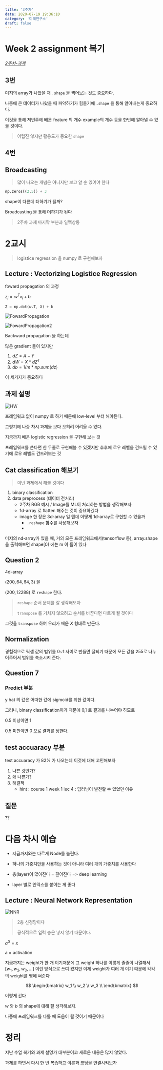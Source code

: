 ```yaml
---
title: '3주차'
date: 2020-07-19 19:36:10
category: '미래연구소'
draft: false
---
```


# Week 2 assignment 복기

[_2주차-과제_](https://n0mad.netlify.app/Machine-Learning/2020-07-13_2%EC%A3%BC%EC%B0%A8-%EA%B3%BC%EC%A0%9C/)

## 3번

미지의 array가 나왔을 때 `.shape` 을 찍어보는 것도 중요하다.

나중에 큰 데이터가 나왔을 때 파악하기가 힘들기에 `.shape` 을 통해 알아내는게 중요하다.

이것을 통해 저번주에 배운 feature 의 개수 example의 개수 등을 한번에 알아낼 수 있을 것이다.

> 어렵진 않지만 활용도가 중요한 `shape`

## 4번

## Broadcasting

> 많이 나오는 개념은 아니지만 보고 알 순 있어야 한다

```py
np.zeros((2,5)) + 3
```

shape이 다른데 더하기가 될까?

Broadcasting 을 통해 더하기가 된다

> 2주차 과제 마지막 부분과 일맥상통

# 2교시

> logistice regression 을 numpy 로 구현해보자

## Lecture : Vectorizing Logistice Regression

foward propagation 의 과정

$z_i = w^Tx_i + b$

```python
Z = np.dot(w.T, X) + b
```

![FowardPropagation](./files/fowardPropagation.PNG)

![FowardPropagation2](./files/2.PNG)

Backward propagation 을 하는데

많은 gradient 들이 있지만

1. $dZ = A - Y$
2. $dW = X * dZ^T$
3. $db = 1/m * np.sum(dz)$

이 세가지가 중요하다

## 과제 설명

![HW](./files/hw.PNG)

프레임워크 없이 numpy 로 하기 때문에 low-level 부터 해야된다.

그렇기에 나중 차시 과제들 보다 오히려 어려울 수 있다.

지금까지 배운 logistic regression 을 구현해 보는 것

프레임워크를 쓴다면 한 두줄로 구현해볼 수 있겠지만 추후에 로우 레벨을 건드릴 수 있기에 로우 레벨도 건드려보는 것

## Cat classification 해보기

> 이번 과제에서 해볼 것이다

1. binary classification
2. data preprocess (데이터 전처리)
   - 2주차 RGB 예시 / Image를 ML이 처리하는 방법을 생각해보자
   - 1d-array 로 flatten 해주는 것이 중요하겠다
   - image 한 장은 3d-array 일 텐데 어떻게 1d-array로 구현할 수 있을까
     - `.reshape` 함수를 사용해보자
     -

미지의 nd-array가 있을 때, 거의 모든 프레임워크에서(tensorflow 등), array.shape을 출력해보면 shape[0] 에는 m 이 들어 있다

## Question 2

4d-array

$(200, 64, 64, 3)$ 을

$(200, 12288)$ 로 `reshape` 한다.

> `reshape` 순서 문제를 잘 생각해보자 <p/> `transpose` 를 거치지 않으려고 순서를 바꾼다면 다르게 될 것이다

그것을 `transpose` 하여 우리가 배운 $X$ 형태로 만든다.

## Normalization

경험적으로 픽셀 값의 범위를 0~1 사이로 만들면 잘되기 때문에 모든 값을 255로 나누어주어서 범위를 축소시켜 준다.

## Question 7

### Predict 부분

y hat 의 값은 어떠한 값에 sigmoid를 취한 값이다.

그러나, binary classification이기 때문에 0,1 로 결과를 나누어야 하므로

0.5 이상이면 1

0.5 미만이면 0 으로 결과를 정한다.

## test accuaracy 부분

test accuaracy 가 82% 가 나오는데 이것에 대해 고민해보자

1. 나쁜 것인가?
2. 왜 나쁜가?
3. 해결책
   - hint : course 1 week 1 lec 4 : 딥러닝이 발전할 수 있었던 이유

## 질문

??

# 다음 차시 예습

- 지금까지와는 다르게 Node를 늘린다.

- 하나의 가중치만을 사용하는 것이 아니라 여러 개의 가중치를 사용한다

- 층(layer)이 많아진다 = 깊어진다 => deep learning

- layer 별로 인덱스를 붙이는 게 좋다

## Lecture : Neural Network Representation

![NNR](./files/NNR.PNG)

> 2층 신경망이다 <p/> 공식적으로 입력 층은 넣지 않기 때문이다.

$a^0 = x$

a = activation

지금까지는 weight가 한 개 이기때문에 그 weight 하나를 이렇게 줄줄이 나열해서 $[w_1,w_2,w_3,...]$ 이런 방식으로 쓰여 왔지만 이제 weight가 여러 개 이기 때문에 각각의 weight를 행에 써준다

$$
\begin{bmatrix}
    w_1  \\
    w_2  \\
    w_3  \\
\end{bmatrix}
$$

이렇게 간다

$$
$$

$w$ 와 $b$ 의 shape에 대해 잘 생각해보자.

나중에 프레임워크를 다룰 때 도움이 될 것이기 때문이다

# 정리

지난 수업 복기와 과제 설명가 대부분이고 새로운 내용은 많지 않았다.

과제를 하면서 다시 한 번 복습하고 이론과 코딩을 연결시켜보자
